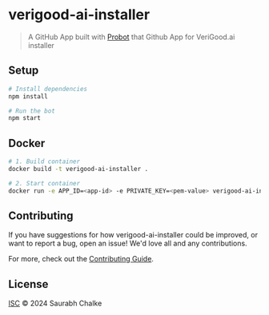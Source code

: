 # verigood-ai-installer

> A GitHub App built with [Probot](https://github.com/probot/probot) that Github App for VeriGood.ai installer

## Setup

```sh
# Install dependencies
npm install

# Run the bot
npm start
```

## Docker

```sh
# 1. Build container
docker build -t verigood-ai-installer .

# 2. Start container
docker run -e APP_ID=<app-id> -e PRIVATE_KEY=<pem-value> verigood-ai-installer
```

## Contributing

If you have suggestions for how verigood-ai-installer could be improved, or want to report a bug, open an issue! We'd love all and any contributions.

For more, check out the [Contributing Guide](CONTRIBUTING.md).

## License

[ISC](LICENSE) © 2024 Saurabh Chalke
